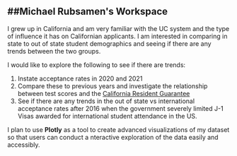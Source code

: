 
##Michael Rubsamen's Workspace
---

I grew up in California and am very familiar with the UC system and the type of influence it has on Californian applicants. I am interested in comparing in state to out of state student demographics and seeing if there are any trends between the two groups. 



I would like to explore the following to see if there are trends:



1. Instate acceptance rates in 2020 and 2021
2. Compare these to previous years and investigate the relationship between test scores and the [California Resident Guarantee](https://admission.universityofcalifornia.edu/admission-requirements/freshman-requirements/california-residents/)
3. See if there are any trends in the out of state vs international acceptance rates after 2016 when the government severely limited J-1 Visas awarded for international student attendance in the US.



I plan to use **Plotly** as a tool to create advanced visualizations of my dataset so that users can conduct a nteractive exploration of the data easily and accessibly.



